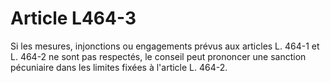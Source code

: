 # Article L464-3

Si les mesures, injonctions ou engagements prévus aux articles L. 464-1 et L. 464-2 ne sont pas respectés, le conseil peut prononcer une sanction pécuniaire dans les limites fixées à l'article L. 464-2.
